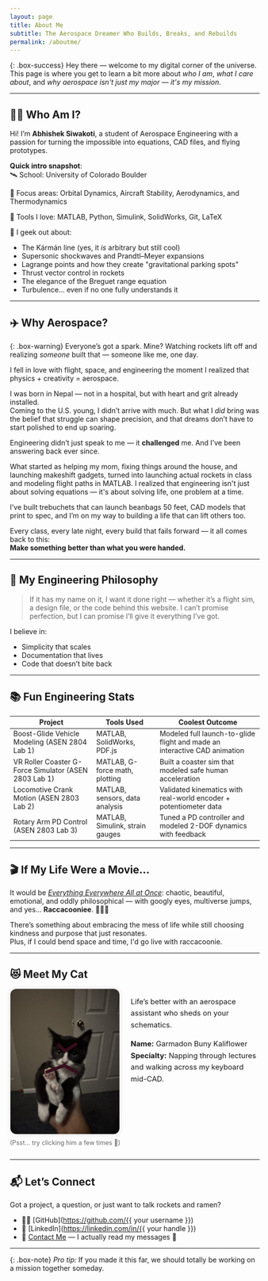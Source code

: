 ```yaml
---
layout: page
title: About Me
subtitle: The Aerospace Dreamer Who Builds, Breaks, and Rebuilds
permalink: /aboutme/
---
```


{: .box-success}
Hey there — welcome to my digital corner of the universe. This page is where you get to learn a bit more about *who I am*, *what I care about*, and *why aerospace isn't just my major — it's my mission*.

---

## 👨‍🚀 Who Am I?

Hi! I’m **Abhishek Siwakoti**, a student of Aerospace Engineering with a passion for turning the impossible into equations, CAD files, and flying prototypes.

**Quick intro snapshot**:  
🛰️ School: University of Colorado Boulder  

🚀 Focus areas: Orbital Dynamics, Aircraft Stability, Aerodynamics, and Thermodynamics  

🔧 Tools I love: MATLAB, Python, Simulink, SolidWorks, Git, LaTeX

🧠 I geek out about:  
  - The Kármán line (yes, it *is* arbitrary but still cool)  
  - Supersonic shockwaves and Prandtl–Meyer expansions  
  - Lagrange points and how they create "gravitational parking spots"  
  - Thrust vector control in rockets  
  - The elegance of the Breguet range equation  
  - Turbulence... even if no one fully understands it

---

## ✈️ Why Aerospace?

{: .box-warning}
Everyone’s got a spark. Mine? Watching rockets lift off and realizing *someone* built that — someone like me, one day.

I fell in love with flight, space, and engineering the moment I realized that physics + creativity = aerospace.

I was born in Nepal — not in a hospital, but with heart and grit already installed.  
Coming to the U.S. young, I didn’t arrive with much. But what I *did* bring was the belief that struggle can shape precision, and that dreams don’t have to start polished to end up soaring.

Engineering didn’t just speak to me — it **challenged** me. And I’ve been answering back ever since.

What started as helping my mom, fixing things around the house, and launching makeshift gadgets, turned into launching actual rockets in class and modeling flight paths in MATLAB. I realized that engineering isn't just about solving equations — it's about solving life, one problem at a time.

I’ve built trebuchets that can launch beanbags 50 feet, CAD models that print to spec, and I’m on my way to building a life that can lift others too.


Every class, every late night, every build that fails forward — it all comes back to this:  
**Make something better than what you were handed.**

---

## 🧠 My Engineering Philosophy

> If it has my name on it, I want it done right — whether it’s a flight sim, a design file, or the code behind this website. I can’t promise perfection, but I can promise I’ll give it everything I’ve got.

I believe in:
  - Simplicity that scales
  - Documentation that lives
  - Code that doesn’t bite back

---
## 📚 Fun Engineering Stats

| Project | Tools Used | Coolest Outcome |
|--------|------------|------------------|
| Boost-Glide Vehicle Modeling (ASEN 2804 Lab 1) | MATLAB, SolidWorks, PDF.js | Modeled full launch-to-glide flight and made an interactive CAD animation |
| VR Roller Coaster G-Force Simulator (ASEN 2803 Lab 1) | MATLAB, G-force math, plotting | Built a coaster sim that modeled safe human acceleration |
| Locomotive Crank Motion (ASEN 2803 Lab 2) | MATLAB, sensors, data analysis | Validated kinematics with real-world encoder + potentiometer data |
| Rotary Arm PD Control (ASEN 2803 Lab 3) | MATLAB, Simulink, strain gauges | Tuned a PD controller and modeled 2-DOF dynamics with feedback |


---

## 🎬 If My Life Were a Movie...

It would be [*Everything Everywhere All at Once*](https://en.wikipedia.org/wiki/Everything_Everywhere_All_at_Once): chaotic, beautiful, emotional, and oddly philosophical — with googly eyes, multiverse jumps, and yes... **Raccacooniee**. 🦝👨‍🍳

There’s something about embracing the mess of life while still choosing kindness and purpose that just resonates.  
Plus, if I could bend space and time, I'd go live with raccacoonie. 


---
## 😻 Meet My Cat

<div style="display: flex; align-items: flex-start; gap: 1.5em; flex-wrap: wrap;">
  <div style="text-align: center;">
    <img id="garmadon-img" src="/assets/img/MeanGarmadon.jpeg" alt="Garmadon Buny Kaliflower" 
         style="max-width: 220px; height: auto; border-radius: 12px; box-shadow: 0 0 10px rgba(0,0,0,0.15); cursor: pointer;" />
    <p style="font-size: 0.9em; margin-top: 0.5em; color: #666;">(Psst… try clicking him a few times 👀)</p>
  </div>

  <div style="flex: 1; min-width: 250px;">
    <p style="font-size: 1.05em; line-height: 1.6;">
      Life’s better with an aerospace assistant who sheds on your schematics.
    </p>
    <p style="font-size: 1.05em; line-height: 1.6;">
      <strong>Name:</strong> Garmadon Buny Kaliflower<br>
      <strong>Specialty:</strong> Napping through lectures and walking across my keyboard mid-CAD.
    </p>
  </div>
</div>

<script>
  const garmadonImg = document.getElementById('garmadon-img');
  let clickCount = 0;

  garmadonImg.addEventListener('click', () => {
    clickCount++;
    if (clickCount === 5) {
      garmadonImg.src = "/assets/img/Garmadon.JPG";
      garmadonImg.alt = "Sweet Garmadon";
    }
  });
</script>

---

## 📬 Let’s Connect

Got a project, a question, or just want to talk rockets and ramen?
- 🧑‍💻 [GitHub](https://github.com/{{ your username }})
- 💼 [LinkedIn](https://linkedin.com/in/{{ your handle }})
- 📩 [Contact Me](/contactme/) — I actually read my messages 🙂


---

{: .box-note}
*Pro tip:* If you made it this far, we should totally be working on a mission together someday.

